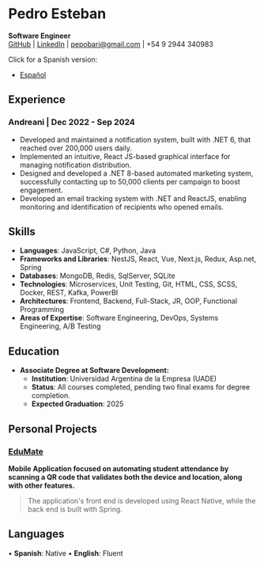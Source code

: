 # Pedro Esteban  
**Software Engineer**  
[GitHub](https://github.com/pepuwu) | [LinkedIn](https://www.linkedin.com/in/pedro-esteban/) | [pepobari@gmail.com](mailto:pepobari@gmail.com) | +54 9 2944 340983

Click for a Spanish version:
- [Español](readme-spanish.md)

## Experience

### Andreani | Dec 2022 - Sep 2024
- Developed and maintained a notification system, built with .NET 6, that reached over 200,000 users daily.
- Implemented an intuitive, React JS-based graphical interface for managing notification distribution.
- Designed and developed a .NET 8-based automated marketing system, successfully contacting up to 50,000 clients per campaign to boost engagement.
- Developed an email tracking system with .NET and ReactJS, enabling monitoring and identification of recipients who opened emails.

## Skills

- **Languages**: JavaScript, C#, Python, Java
- **Frameworks and Libraries**: NestJS, React, Vue, Next.js, Redux, Asp.net, Spring
- **Databases**: MongoDB, Redis, SqlServer, SQLite
- **Technologies**: Microservices, Unit Testing, Git, HTML, CSS, SCSS, Docker, REST, Kafka, PowerBI
- **Architectures**: Frontend, Backend, Full-Stack, JR, OOP, Functional Programming
- **Areas of Expertise**: Software Engineering, DevOps, Systems Engineering, A/B Testing


## Education
-  **Associate Degree at Software Development:**
    - **Institution**: Universidad Argentina de la Empresa (UADE)
    - **Status**: All courses completed, pending two final exams for degree completion.
    - **Expected Graduation**: 2025

## Personal Projects

### [EduMate](https://github.com/pepuwu/eduMATE)

**Mobile Application focused on automating student attendance by scanning a QR code that validates both the device and location, along with other features.**

> The application's front end is developed using React Native, while the back end is built with Spring.

## Languages

• **Spanish**: Native
• **English**: Fluent
